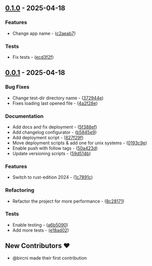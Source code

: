 ## [0.1.0](https://github.com/bircni/todo-egui/compare/0.0.1..0.1.0) - 2025-04-18

### Features

- Change app name - ([c2aeab7](https://github.com/bircni/todo-egui/commit/c2aeab7f755f5523920209399035be45722e4cbf))

### Tests

- Fix tests - ([ecd3f2f](https://github.com/bircni/todo-egui/commit/ecd3f2fe8112b956840c04e48dfcf3226adc4d6a))


## [0.0.1](https://github.com/bircni/todo-egui/compare/0.0.0..0.0.1) - 2025-04-18

### Bug Fixes

- Change test-dir directory name - ([372944e](https://github.com/bircni/todo-egui/commit/372944ebc1ddddd7f8b090fd4934f9c6468151d7))
- Fixes loading last opened file - ([4a2f28e](https://github.com/bircni/todo-egui/commit/4a2f28e8a9eab18b1d10d7bca3cbce14f4afd3af))

### Documentation

- Add docs and fix deployment - ([5f388ef](https://github.com/bircni/todo-egui/commit/5f388eff87b1d8764ba4360745c0e03289103df4))
- Add changelog configurator - ([b5845e9](https://github.com/bircni/todo-egui/commit/b5845e994e286abcf1c21171309e652490b09e8f))
- Add deployment script - ([827f29f](https://github.com/bircni/todo-egui/commit/827f29f6ddc42a2213eafd2ac4e1bc004be1cc10))
- Move deployment scripts & add one for unix systems - ([0193c9e](https://github.com/bircni/todo-egui/commit/0193c9e2a632c7dc8b2e98ac1246cf3fe8fab312))
- Enable push with follow tags - ([50a423d](https://github.com/bircni/todo-egui/commit/50a423d169ab68ca1cd894a94ba2d86384cd961b))
- Update versioning scripts - ([59d514b](https://github.com/bircni/todo-egui/commit/59d514bb881bd7f854f204cc9ba64217f506bfaa))

### Features

- Switch to rust-edition 2024 - ([1c7891c](https://github.com/bircni/todo-egui/commit/1c7891cf32d344df406755788830f32e4b3dda09))

### Refactoring

- Refactor the project for more performance - ([8c28171](https://github.com/bircni/todo-egui/commit/8c28171661da6872fa36bea16c4a3b7933e53584))

### Tests

- Enable testing - ([a6b5090](https://github.com/bircni/todo-egui/commit/a6b50901d7ad1b427856626fa84dd74cc5bbc0cf))
- Add more tests - ([e18ad02](https://github.com/bircni/todo-egui/commit/e18ad0205627e5c0bf9e5f67c6e68a8406df904a))

## New Contributors ❤️

* @bircni made their first contribution

